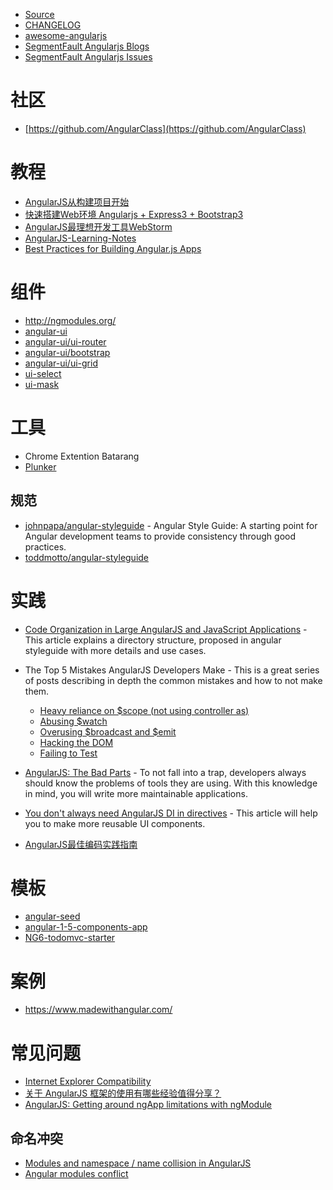 - [Source](https://github.com/angular/angular.js)
- [CHANGELOG](https://github.com/angular/angular.js/blob/master/CHANGELOG.md)
- [awesome-angularjs](https://github.com/gianarb/awesome-angularjs)
- [SegmentFault Angularjs Blogs](https://segmentfault.com/t/angular.js/blogs)
- [SegmentFault Angularjs Issues](https://segmentfault.com/t/angular.js?type=votes)

# 社区
- [https://github.com/AngularClass](https://github.com/AngularClass)

# 教程
- [AngularJS从构建项目开始](http://blog.fens.me/angularjs-yeoman-project/)
- [快速搭建Web环境 Angularjs + Express3 + Bootstrap3](http://blog.fens.me/angularjs-express3-bootstrap3/)
- [AngularJS最理想开发工具WebStorm](http://blog.fens.me/angularjs-webstorm-ide/)
- [AngularJS-Learning-Notes](https://checkcheckzz.gitbooks.io/angularjs-learning-notes/content/index.html)
- [Best Practices for Building Angular.js Apps](https://medium.com/@dickeyxxx/best-practices-for-building-angular-js-apps-266c1a4a6917#.6gm5yjdke)

# 组件
- http://ngmodules.org/
- [angular-ui](https://github.com/angular-ui)
- [angular-ui/ui-router](https://github.com/angular-ui/ui-router)
- [angular-ui/bootstrap](https://github.com/angular-ui/bootstrap)
- [angular-ui/ui-grid](https://github.com/angular-ui/ui-grid)
- [ui-select](https://github.com/angular-ui/ui-select)
- [ui-mask](https://github.com/angular-ui/ui-mask)

# 工具
- Chrome Extention Batarang
- [Plunker](http://plnkr.co)

## 规范
- [johnpapa/angular-styleguide](https://github.com/johnpapa/angular-styleguide) - Angular Style Guide: A starting point for Angular development teams to provide consistency through good practices.
- [toddmotto/angular-styleguide](https://github.com/toddmotto/angular-styleguide)

# 实践
- [Code Organization in Large AngularJS and JavaScript Applications](http://cliffmeyers.com/blog/2013/4/21/code-organization-angularjs-javascript) - This article explains a directory structure, proposed in angular styleguide with more details and use cases.
- The Top 5 Mistakes AngularJS Developers Make - This is a great series of posts describing in depth the common mistakes and how to not make them.

    - [Heavy reliance on $scope (not using controller as)](https://github.com/AngularClass/NG6-todomvc-starter)
    - [Abusing $watch](http://csharperimage.jeremylikness.com/2014/11/the-top-5-mistakes-angularjs-developers_28.html)
    - [Overusing $broadcast and $emit](http://csharperimage.jeremylikness.com/2014/12/the-top-5-mistakes-angularjs-developers.html)
    - [Hacking the DOM](http://csharperimage.jeremylikness.com/2014/12/the-top-5-mistakes-angularjs-developers_13.html)
    - [Failing to Test](http://csharperimage.jeremylikness.com/2014/12/the-top-5-mistakes-angularjs-developers_28.html)

- [AngularJS: The Bad Parts](http://larseidnes.com/2014/11/05/angularjs-the-bad-parts/) - To not fall into a trap, developers always should know the problems of tools they are using. With this knowledge in mind, you will write more maintainable applications.
- [You don't always need AngularJS DI in directives](http://michalostruszka.pl/blog/2015/01/18/angular-directives-di/) - This article will help you to make more reusable UI components.
- [AngularJS最佳编码实践指南](http://blog.jobbole.com/80634)

# 模板
- [angular-seed](https://github.com/angular/angular-seed)
- [angular-1-5-components-app](https://github.com/toddmotto/angular-1-5-components-app)
- [NG6-todomvc-starter](https://github.com/AngularClass/NG6-todomvc-starter)

# 案例
- https://www.madewithangular.com/



# 常见问题
- [Internet Explorer Compatibility](https://docs.angularjs.org/guide/ie)
- [关于 AngularJS 框架的使用有哪些经验值得分享？](https://www.zhihu.com/question/21497720)
- [AngularJS: Getting around ngApp limitations with ngModule](http://www.simplygoodcode.com/2014/04/angularjs-getting-around-ngapp-limitations-with-ngmodule/)

## 命名冲突
- [Modules and namespace / name collision in AngularJS](http://stackoverflow.com/questions/13406791/modules-and-namespace-name-collision-in-angularjs)
- [Angular modules conflict](http://stackoverflow.com/questions/29107024/angular-modules-conflict)
